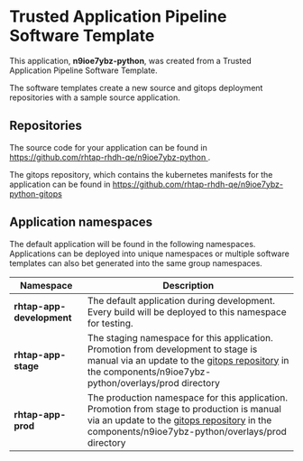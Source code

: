 # Trusted Application Pipeline Software Template

This application, **n9ioe7ybz-python**, was created from a Trusted Application Pipeline Software Template.

The software templates create a new source and gitops deployment repositories with a sample source application. 

## Repositories

The source code for your application can be found in [https://github.com/rhtap-rhdh-qe/n9ioe7ybz-python ](https://github.com/rhtap-rhdh-qe/n9ioe7ybz-python ).
 
The gitops repository, which contains the kubernetes manifests for the application can be found in 
[https://github.com/rhtap-rhdh-qe/n9ioe7ybz-python-gitops ](https://github.com/rhtap-rhdh-qe/n9ioe7ybz-python-gitops ) 

## Application namespaces 

The default application will be found in the following namespaces. Applications can be deployed into unique namespaces or multiple software templates can also bet generated into the same group namespaces.  

|  Namespace   |  Description   |  
| -------- | -------- |   
| **rhtap-app-development** | The default application during development. Every build will be deployed to this namespace for testing. | 
| **rhtap-app-stage** | The staging namespace for this application. Promotion from development to stage is manual via an update to the [gitops repository](https://github.com/rhtap-rhdh-qe/n9ioe7ybz-python-gitops ) in the components/n9ioe7ybz-python/overlays/prod directory |  
| **rhtap-app-prod** | The production namespace for this application. Promotion from stage to production is manual via an update to the [gitops repository](https://github.com/rhtap-rhdh-qe/n9ioe7ybz-python-gitops ) in the components/n9ioe7ybz-python/overlays/prod directory | 